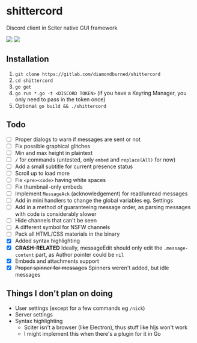 # shittercord

Discord client in Sciter native GUI framework

![](https://cdn.discordapp.com/attachments/361920025051004939/537151107680698370/unknown.png)
![](https://media.discordapp.net/attachments/361920025051004939/537172219328069632/unknown.png)

## Installation

1. `git clone https://gitlab.com/diamondburned/shittercord`
2. `cd shittercord`
3. `go get`
4. `go run *.go -t <DISCORD TOKEN>` (if you have a Keyring Manager, you only need to pass in the token once)
5. Optional: `go build && ./shittercord`

## Todo

- [ ] Proper dialogs to warn if messages are sent or not
- [ ] Fix possible graphical glitches
- [ ] Min and max height in plaintext
- [ ] `/` for commands (untested, only `embed` and `replace(All)` for now)
- [ ] Add a small subtitle for current presence status
- [ ] Scroll up to load more
- [ ] Fix `<pre><code>` having white spaces
- [ ] Fix thumbnail-only embeds
- [ ] Implement `MessageAck` (acknowledgement) for read/unread messages
- [ ] Add in mini handlers to change the global variables eg. Settings
- [ ] Add in a method of guaranteeing message order, as parsing messages with code is considerably slower
- [ ] Hide channels that can't be seen
- [ ] A different symbol for NSFW channels
- [ ] Pack all HTML/CSS materials in the binary
- [x] Added syntax highlighting
- [x] **CRASH-RELATED** Ideally, messageEdit should only edit the `.message-content` part, as Author pointer could be `nil`
- [x] Embeds and attachments support
- [x] ~~Proper spinner for messages~~ Spinners weren't added, but idle messages

## Things I don't plan on doing

- User settings (except for a few commands eg `/nick`)
- Server settings 
- Syntax highlighting
	- Sciter isn't a browser (like Electron), thus stuff like hljs won't work
	- I might implement this when there's a plugin for it in Go

